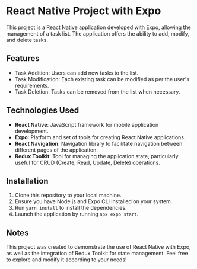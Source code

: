 # React Native Project with Expo

This project is a React Native application developed with Expo, allowing the management of a task list. The application offers the ability to add, modify, and delete tasks.

## Features

- Task Addition: Users can add new tasks to the list.
- Task Modification: Each existing task can be modified as per the user's requirements.
- Task Deletion: Tasks can be removed from the list when necessary.

## Technologies Used

- **React Native**: JavaScript framework for mobile application development.
- **Expo**: Platform and set of tools for creating React Native applications.
- **React Navigation**: Navigation library to facilitate navigation between different pages of the application.
- **Redux Toolkit**: Tool for managing the application state, particularly useful for CRUD (Create, Read, Update, Delete) operations.

## Installation

1. Clone this repository to your local machine.
2. Ensure you have Node.js and Expo CLI installed on your system.
3. Run `yarn install` to install the dependencies.
4. Launch the application by running `npx expo start`.

## Notes

This project was created to demonstrate the use of React Native with Expo, as well as the integration of Redux Toolkit for state management. Feel free to explore and modify it according to your needs!
